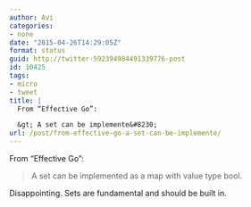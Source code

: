 ```yaml
---
author: Avi
categories:
- none
date: "2015-04-26T14:29:05Z"
format: status
guid: http://twitter-592394984491339776-post
id: 10425
tags:
- micro
- tweet
title: |
  From “Effective Go”:

  &gt; A set can be implemente&#8230;
url: /post/from-effective-go-a-set-can-be-implemente/
---
```

From “Effective Go”:

> A set can be implemented as a map with value type bool.

Disappointing. Sets are fundamental and should be built in.